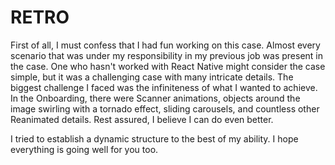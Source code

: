 # RETRO

First of all, I must confess that I had fun working on this case. Almost every scenario that was under my responsibility in my previous job was present in the case. One who hasn't worked with React Native might consider the case simple, but it was a challenging case with many intricate details. The biggest challenge I faced was the infiniteness of what I wanted to achieve. In the Onboarding, there were Scanner animations, objects around the image swirling with a tornado effect, sliding carousels, and countless other Reanimated details. Rest assured, I believe I can do even better.

I tried to establish a dynamic structure to the best of my ability. I hope everything is going well for you too.